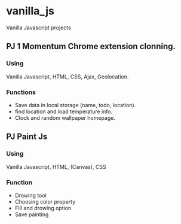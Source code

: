 # vanilla_js
Vanilla Javascript projects

## PJ 1 Momentum Chrome extension clonning.

### Using
  Vanilla Javascript, HTML, CSS, Ajax, Geolocation.
  
### Functions
 - Save data in local storage (name, todo, location).
 - find location and load temperature info.
 - Clock and random wallpaper homepage.

## PJ Paint Js
 
### Using
  Vanilla Javascript, HTML, (Canvas), CSS
  
### Function
  - Drowing tool
  - Choosing color property
  - Fill and drowing option
  - Save painting
